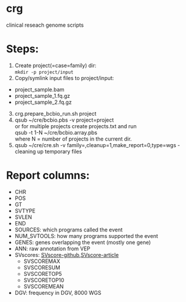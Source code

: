 # crg
clinical reseach genome scripts

# Steps:
1. Create project(=case=family) dir:\
`mkdir -p project/input`
2. Copy/symlink input files to project/input: 
- project_sample.bam
- project_sample_1.fq.gz
- project_sample_2.fq.gz
3. crg.prepare_bcbio_run.sh project
4. qsub ~/cre/bcbio.pbs -v project=project\
or for multiple projects create projects.txt and run\
qsub -t 1-N ~/cre/bcbio.array.pbs\
where N = number of projects in the current dir.
5. qsub ~/cre/cre.sh -v family=<project>,cleanup=1,make_report=0,type=wgs - cleaning up temporary files

# Report columns:
- CHR
- POS
- GT
- SVTYPE
- SVLEN
- END
- SOURCES: which programs called the event
- NUM_SVTOOLS: how many programs supported the event
- GENES: genes overlapping the event (mostly one gene)
- ANN: raw annotation from VEP
- SVscores: [SVscore-github](https://github.com/lganel/SVScore),[SVscore-article](https://academic.oup.com/bioinformatics/article/33/7/1083/2748212)
  - SVSCOREMAX
  - SVSCORESUM
  - SVSCORETOP5
  - SVSCORETOP10
  - SVSCOREMEAN
- DGV: frequency in DGV, 8000 WGS

